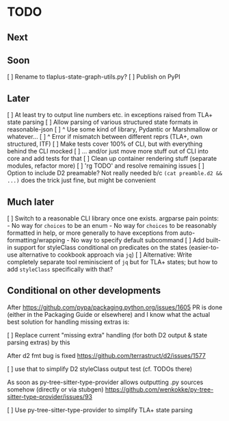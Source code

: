 # TODO

## Next

## Soon

[ ] Rename to tlaplus-state-graph-utils.py?
[ ] Publish on PyPI

## Later

[ ] At least try to output line numbers etc. in exceptions raised from TLA+
    state parsing
[ ] Allow parsing of various structured state formats in reasonable-json
[ ] ^ Use some kind of library, Pydantic or Marshmallow or whatever...
[ ] ^ Error if mismatch between different reprs (TLA+, own structured, ITF)
[ ] Make tests cover 100% of CLI, but with everything behind the CLI mocked
[ ] ... and/or just move more stuff out of CLI into core and add tests for that
[ ] Clean up container rendering stuff (separate modules, refactor more)
[ ] 'rg TODO' and resolve remaining issues
[ ] Option to include D2 preamable? Not really needed b/c
    `(cat preamble.d2 && ...)` does the trick just fine, but might be
    convenient

## Much later

[ ] Switch to a reasonable CLI library once one exists. argparse pain points:
    - No way for `choices` to be an enum
    - No way for `choices` to be reasonably formatted in help, or more
      generally to have exceptions from auto-formatting/wrapping
    - No way to specify default subcommand
[ ] Add built-in support for styleClass conditional on predicates on the states
    (easier-to-use alternative to cookbook approach via `jq`)
    [ ] Alternative: Write completely separate tool reminiscient of `jq` but
        for TLA+ states; but how to add `styleClass` specifically with that?

## Conditional on other developments

After https://github.com/pypa/packaging.python.org/issues/1605 PR is done
(either in the Packaging Guide or elsewhere) and I know what the actual best
solution for handling missing extras is:

[ ] Replace current "missing extra" handling (for both D2 output & state
    parsing extras) by this

After d2 fmt bug is fixed https://github.com/terrastruct/d2/issues/1577

[ ] use that to simplify D2 styleClass output test (cf. TODOs there)

As soon as py-tree-sitter-type-provider allows outputting .py sources somehow
(directly or via stubgen)
https://github.com/wenkokke/py-tree-sitter-type-provider/issues/93

[ ] Use py-tree-sitter-type-provider to simplify TLA+ state parsing
